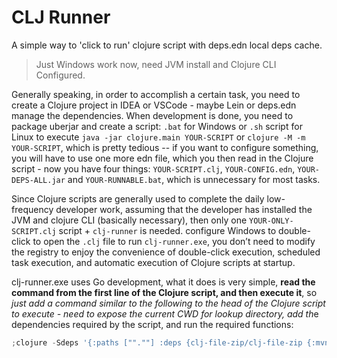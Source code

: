 # CLJ Runner

A simple way to 'click to run' clojure script with deps.edn local deps cache.

> Just Windows work now, need JVM install and Clojure CLI Configured.

Generally speaking, in order to accomplish a certain task, you need to create a Clojure project in IDEA or VSCode - maybe Lein or deps.edn manage the dependencies. When development is done, you need to package uberjar and create a script: `.bat` for Windows or `.sh` script for Linux to execute `java -jar clojure.main YOUR-SCRIPT` or `clojure -M -m YOUR-SCRIPT`, which is pretty tedious -- if you want to configure something, you will have to use one more edn file, which you then read in the Clojure script - now you have four things: `YOUR-SCRIPT.clj`, `YOUR-CONFIG.edn`, `YOUR-DEPS-ALL.jar` and `YOUR-RUNNABLE.bat`, which is unnecessary for most tasks.

Since Clojure scripts are generally used to complete the daily low-frequency developer work, assuming that the developer has installed the JVM and clojure CLI (basically necessary), then only one `YOUR-ONLY-SCRIPT.clj` script + `clj-runner` is needed. configure Windows to double-click to open the `.clj` file to run `clj-runner.exe`, you don’t need to modify the registry to enjoy the convenience of double-click execution, scheduled task execution, and automatic execution of Clojure scripts at startup. 

clj-runner.exe uses Go development, what it does is very simple, **read the command from the first line of the Clojure script, and then execute it**, so *just add a command similar to the following to the head of the Clojure script to execute - need to expose the current CWD for lookup directory, add th*e dependencies required by the script, and run the required functions:

```powershell
;clojure -Sdeps '{:paths ["".""] :deps {clj-file-zip/clj-file-zip {:mvn/version,""0.1.0""}}}' -M -m auto-backup```